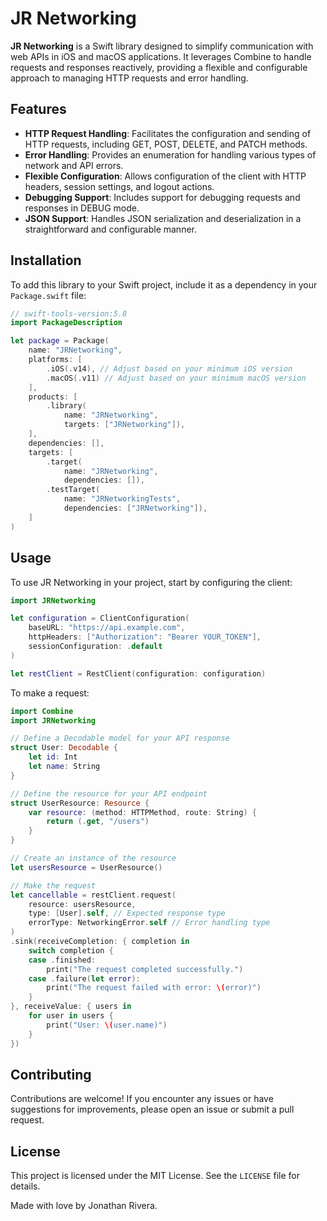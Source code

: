 # JR Networking

**JR Networking** is a Swift library designed to simplify communication with web APIs in iOS and macOS applications. It leverages Combine to handle requests and responses reactively, providing a flexible and configurable approach to managing HTTP requests and error handling.

## Features

- **HTTP Request Handling**: Facilitates the configuration and sending of HTTP requests, including GET, POST, DELETE, and PATCH methods.
- **Error Handling**: Provides an enumeration for handling various types of network and API errors.
- **Flexible Configuration**: Allows configuration of the client with HTTP headers, session settings, and logout actions.
- **Debugging Support**: Includes support for debugging requests and responses in DEBUG mode.
- **JSON Support**: Handles JSON serialization and deserialization in a straightforward and configurable manner.

## Installation

To add this library to your Swift project, include it as a dependency in your `Package.swift` file:

```swift
// swift-tools-version:5.8
import PackageDescription

let package = Package(
    name: "JRNetworking",
    platforms: [
        .iOS(.v14), // Adjust based on your minimum iOS version
        .macOS(.v11) // Adjust based on your minimum macOS version
    ],
    products: [
        .library(
            name: "JRNetworking",
            targets: ["JRNetworking"]),
    ],
    dependencies: [],
    targets: [
        .target(
            name: "JRNetworking",
            dependencies: []),
        .testTarget(
            name: "JRNetworkingTests",
            dependencies: ["JRNetworking"]),
    ]
)
```

## Usage

To use JR Networking in your project, start by configuring the client:

```swift
import JRNetworking

let configuration = ClientConfiguration(
    baseURL: "https://api.example.com",
    httpHeaders: ["Authorization": "Bearer YOUR_TOKEN"],
    sessionConfiguration: .default
)

let restClient = RestClient(configuration: configuration)
```

To make a request:

```swift
import Combine
import JRNetworking

// Define a Decodable model for your API response
struct User: Decodable {
    let id: Int
    let name: String
}

// Define the resource for your API endpoint
struct UserResource: Resource {
    var resource: (method: HTTPMethod, route: String) {
        return (.get, "/users")
    }
}

// Create an instance of the resource
let usersResource = UserResource()

// Make the request
let cancellable = restClient.request(
    resource: usersResource,
    type: [User].self, // Expected response type
    errorType: NetworkingError.self // Error handling type
)
.sink(receiveCompletion: { completion in
    switch completion {
    case .finished:
        print("The request completed successfully.")
    case .failure(let error):
        print("The request failed with error: \(error)")
    }
}, receiveValue: { users in
    for user in users {
        print("User: \(user.name)")
    }
})

```

## Contributing

Contributions are welcome! If you encounter any issues or have suggestions for improvements, please open an issue or submit a pull request.

## License

This project is licensed under the MIT License. See the `LICENSE` file for details.

Made with love by Jonathan Rivera.

